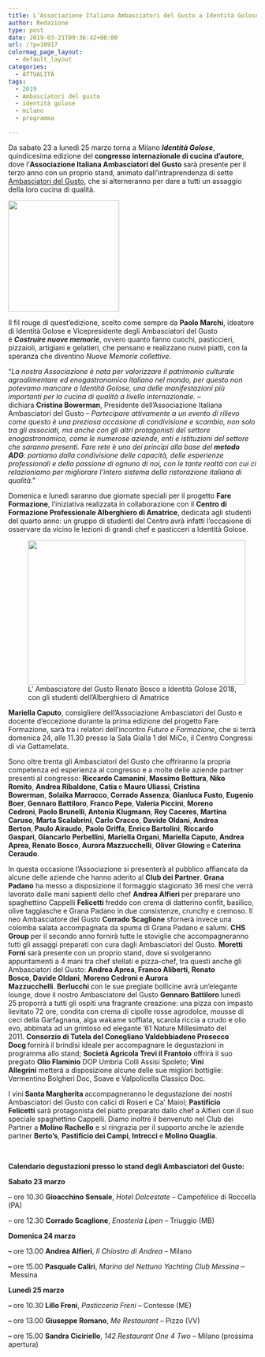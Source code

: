 ```yaml
---
title: L’Associazione Italiana Ambasciatori del Gusto a Identità Golose Milano 2019
author: Redazione
type: post
date: 2019-03-21T09:36:42+00:00
url: /?p=10917
colormag_page_layout:
  - default_layout
categories:
  - ATTUALITÀ
tags:
  - 2019
  - Ambasciatori del gusto
  - identità golose
  - milano
  - programma

---
```

<p class="gmail-normal">
  Da sabato 23 a lunedì 25 marzo torna a Milano <b><i>Identità Golose</i></b>, quindicesima edizione del <b>congresso internazionale di cucina d’autore</b>, dove l’<b>Associazione Italiana Ambasciatori del Gusto </b>sarà presente per il terzo anno con un proprio stand, animato dall&#8217;intraprendenza di sette <a href="https://www.ambasciatoridelgusto.it">Ambasciatori del Gusto</a>, che si alterneranno per dare a tutti un assaggio della loro cucina di qualità.
</p>

<img decoding="async" loading="lazy" class="alignleft wp-image-10919 size-full" src="https://progressonline.it/wp-content/uploads/2019/03/download-1.jpg" alt="" width="225" height="225" /> 

<p class="gmail-normal">
  Il fil rouge di quest’edizione, scelto come sempre da <b>Paolo Marchi</b>, ideatore di Identità Golose e Vicepresidente degli Ambasciatori del Gusto è <b><i>Costruire nuove memorie</i></b>, ovvero quanto fanno cuochi, pasticcieri, pizzaioli, artigiani e gelatieri, che pensano e realizzano nuovi piatti, con la speranza che diventino <i>Nuove Memorie collettive</i>.
</p>

<p class="gmail-normal">
  “<em>La nostra Associazione è nata per valorizzare il patrimonio culturale agroalimentare ed enogastronomico italiano nel mondo, per questo non potevamo mancare a Identità Golose, una delle manifestazioni più importanti per la cucina di qualità a livello internazionale.</em> – dichiara <b>Cristina Bowerman</b>, Presidente dell’Associazione Italiana Ambasciatori del Gusto – <em>Partecipare attivamente a un evento di rilievo come questo è una preziosa occasione di condivisione e scambio, non solo tra gli associati, ma anche con gli altri protagonisti del settore enogastronomico, come le numerose aziende, enti e istituzioni del settore che saranno presenti. Fare rete è uno dei princìpi alla base del <b>metodo ADG</b>: partiamo dalla condivisione delle capacità, delle esperienze professionali e della passione di ognuno di noi, con le tante realtà con cui ci relazioniamo per migliorare l’intero sistema della ristorazione italiana di qualità</em>.”
</p>

<p class="gmail-normal">
  Domenica e lunedì saranno due giornate speciali per il progetto <b>Fare Formazione</b>, l’iniziativa realizzata in collaborazione con il <b>Centro di Formazione Professionale Alberghiero di Amatrice</b>, dedicata agli studenti del quarto anno: un gruppo di studenti del Centro<b> </b>avrà infatti l’occasione di osservare da vicino le lezioni di grandi chef e pasticceri a Identità Golose.
</p>

<figure id="attachment_10918" aria-describedby="caption-attachment-10918" style="width: 441px" class="wp-caption alignright"><img decoding="async" loading="lazy" class="wp-image-10918 " src="https://progressonline.it/wp-content/uploads/2019/03/Bosco-e-ragazzi-Amatrice-1024x683.jpg" alt="" width="441" height="293" /><figcaption id="caption-attachment-10918" class="wp-caption-text">L&#8217; Ambasciatore del Gusto Renato Bosco a Identità Golose 2018, con gli studenti dell&#8217;Alberghiero di Amatrice</figcaption></figure>

<p class="gmail-normal">
  <b>Mariella Caputo</b>, consigliere dell’Associazione Ambasciatori del Gusto e docente d’eccezione durante la prima edizione del progetto Fare Formazione, sarà tra i relatori dell’incontro <i>Futuro e Formazione</i>, che si terrà domenica 24, alle 11.30 presso la Sala Gialla 1 del MiCo, il Centro Congressi di via Gattamelata.
</p>

<p class="gmail-normal">
  Sono oltre trenta gli Ambasciatori del Gusto che offriranno la propria competenza ed esperienza al congresso e a molte delle aziende partner presenti al congresso: <b>Riccardo Camanini</b>,<b> Massimo Bottura</b>,<b> Niko Romito</b>, <b>Andrea Ribaldone</b>,<b> Catia </b>e<b> Mauro Uliassi</b>,<b> Cristina Bowerman</b>, <b>Solaika Marrocco</b>,<b> Corrado Assenza</b>,<b> Gianluca Fusto</b>,<b> Eugenio Boer</b>,<b> Gennaro Battiloro</b>,<b> Franco Pepe</b>,<b> Valeria Piccini</b>, <b>Moreno Cedroni</b>,<b> Paolo Brunelli</b>,<b> Antonia Klugmann</b>, <b>Roy Caceres</b>,<b> Martina Caruso</b>,<b> Marta Scalabrini</b>,<b> Carlo Cracco</b>, <b>Davide Oldani</b>,<b> Andrea Berton</b>,<b> Paulo Airaudo</b>, <b>Paolo Griffa</b>,<b> Enrico Bartolini</b>, <b>Riccardo Gaspari</b>,<b> Giancarlo Perbellini</b>, <b>Mariella Organi</b>,<b> Mariella Caputo</b>,<b> Andrea Aprea</b>,<b> Renato Bosco</b>,<b> Aurora Mazzucchelli</b>, <b>Oliver Glowing </b>e<b> Caterina Ceraudo</b>.
</p>

<p class="gmail-normal">
  In questa occasione l’Associazione si presenterà al pubblico affiancata da alcune delle aziende che hanno aderito al <b>Club dei Partner</b>. <b>Grana Padano</b> ha messo a disposizione il formaggio stagionato 36 mesi che verrà lavorato dalle mani sapienti dello chef <b>Andrea Alfieri </b>per preparare uno spaghettino Cappelli <b>Felicetti </b>freddo con crema di datterino confit, basilico, olive taggiasche e Grana Padano in due consistenze, crunchy e cremoso. Il neo Ambasciatore del Gusto <b>Corrado Scaglione</b> sfornerà invece una colomba salata accompagnata da spuma di Grana Padano e salumi. <b>CHS Group </b>per il secondo anno<b> </b>fornirà tutte le stoviglie che accompagneranno tutti gli assaggi preparati con cura dagli Ambasciatori del Gusto. <b>Moretti Forni</b> sarà presente con un proprio stand, dove si svolgeranno appuntamenti a 4 mani tra chef stellati e pizza-chef, tra questi anche gli Ambasciatori del Gusto: <b>Andrea Aprea</b>,<b> Franco Aliberti, Renato Bosco</b>,<b> Davide Oldani</b>, <b>Moreno Cedroni e Aurora Mazzucchelli</b>. <b>Berlucchi </b>con le sue pregiate bollicine avrà un’elegante lounge, dove il nostro Ambasciatore del Gusto <b>Gennaro Battiloro </b>lunedì 25<b> </b>proporrà a tutti gli ospiti una fragrante creazione: una pizza con impasto lievitato 72 ore, condita con crema di cipolle rosse agrodolce, mousse di ceci della Garfagnana, alga wakame soffiata, scarola riccia a crudo e olio evo, abbinata ad un grintoso ed elegante ’61 Nature Millesimato del 2011. <b>Consorzio di Tutela del Conegliano Valdobbiadene Prosecco Docg </b>fornirà<b> </b>il brindisi ideale per accompagnare le degustazioni in programma allo stand; <b>Società Agricola Trevi il Frantoio</b> offrirà il suo pregiato <b>Olio Flaminio</b> DOP Umbria Colli Assisi Spoleto; <b>Vini Allegrini</b> metterà a disposizione alcune delle sue migliori bottiglie: Vermentino Bolgheri Doc, Soave e Valpolicella Classico Doc.
</p>

<p class="gmail-normal">
  I vini<b> Santa Margherita </b>accompagneranno le degustazione dei nostri Ambasciatori del Gusto<b> </b>con calici di Roseri e Ca’ Maiol; <b>Pastificio Felicetti</b> sarà protagonista del piatto preparato dallo chef a Alfieri con il suo speciale spaghettino Cappelli. Diamo inoltre il benvenuto nel Club dei Partner a <b>Molino Rachello</b> e si ringrazia per il supporto anche le aziende partner <b>Berto’s</b>, <b>Pastificio dei Campi</b>,<b> Intrecci </b>e<b> Molino Quaglia</b>.
</p>

<p class="gmail-normal">
  <b> </b>
</p>

<p class="gmail-normal">
  <b>Calendario degustazioni presso lo stand degli Ambasciatori del Gusto:</b>
</p>

<p class="gmail-normal">
  <b>Sabato 23 marzo</b>
</p>

<p class="gmail-normal">
  &#8211; ore 10.30 <b>Gioacchino Sensale</b>, <i>Hotel Dolcestate – </i>Campofelice di Roccella (PA)
</p>

<p class="gmail-normal">
  &#8211; ore 12.30 <b>Corrado Scaglione</b>, <i>Enosteria Lipen – </i>Triuggio (MB)
</p>

<p class="gmail-normal">
  <b>Domenica 24 marzo</b>
</p>

<p class="gmail-normal">
  <b>&#8211; </b>ore 13.00 <b>Andrea Alfieri</b>, <i>Il Chiostro di Andrea – </i>Milano<b></b>
</p>

<p class="gmail-normal">
  <b>&#8211; </b>ore 15.00 <b>Pasquale Caliri</b>, <i>Marina del Nettuno Yachting Club Messina – </i>Messina<b></b>
</p>

<p class="gmail-normal">
  <b>Lunedì 25 marzo</b>
</p>

<p class="gmail-normal">
  <b>&#8211; </b>ore 10.30 <b>Lillo Freni</b>, <i>Pasticceria Freni – </i>Contesse (ME)
</p>

<p class="gmail-normal">
  <b>&#8211; </b>ore 13.00 <b>Giuseppe Romano</b>, <i>Me Restaurant</i> <i>– </i>Pizzo (VV)
</p>

<p class="gmail-normal">
  <b>&#8211; </b>ore 15.00 <b>Sandra Ciciriello</b>, <i>142 Restaurant One 4 Two</i> <i>– </i>Milano<b> </b>(prossima apertura)
</p>